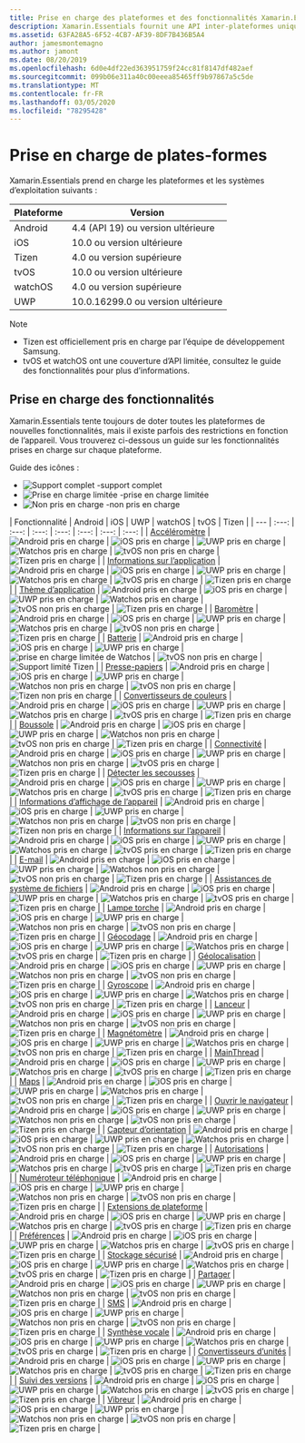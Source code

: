 ```yaml
---
title: Prise en charge des plateformes et des fonctionnalités Xamarin.Essentials
description: Xamarin.Essentials fournit une API inter-plateformes unique qui fonctionne avec n’importe quelle application Android, iOS ou UWP qui est accessible à partir du code partagé, quel que soit le mode de création de l’interface utilisateur.
ms.assetid: 63FA28A5-6F52-4CB7-AF39-8DF7B436B5A4
author: jamesmontemagno
ms.author: jamont
ms.date: 08/20/2019
ms.openlocfilehash: 6d0e4df22ed363951759f24cc81f8147df482aef
ms.sourcegitcommit: 099b06e311a40c00eeea85465ff9b97867a5c5de
ms.translationtype: MT
ms.contentlocale: fr-FR
ms.lasthandoff: 03/05/2020
ms.locfileid: "78295428"
---
```

# <a name="platform-support"></a>Prise en charge de plates-formes

Xamarin.Essentials prend en charge les plateformes et les systèmes d’exploitation suivants :

| Plateforme | Version |
| --- | --- |
| Android | 4.4 (API 19) ou version ultérieure |
| iOS |10.0 ou version ultérieure |
| Tizen | 4.0 ou version supérieure |
| tvOS | 10.0 ou version ultérieure |
| watchOS | 4.0 ou version supérieure |
| UWP | 10.0.16299.0 ou version ultérieure |

> [!NOTE]
>
> * Tizen est officiellement pris en charge par l’équipe de développement Samsung.
> * tvOS et watchOS ont une couverture d’API limitée, consultez le guide des fonctionnalités pour plus d’informations.

## <a name="feature-support"></a>Prise en charge des fonctionnalités

Xamarin.Essentials tente toujours de doter toutes les plateformes de nouvelles fonctionnalités, mais il existe parfois des restrictions en fonction de l’appareil. Vous trouverez ci-dessous un guide sur les fonctionnalités prises en charge sur chaque plateforme.

Guide des icônes :

* ![Support complet](~/media/shared/yes.png "Prise en charge complète") -support complet
* ![Prise en charge limitée](~/media/shared/warn.png "Prise en charge limitée") -prise en charge limitée
* ![Non pris en charge](~/media/shared/no.png "Non pris en charge") -non pris en charge

| Fonctionnalité | Android | iOS | UWP | watchOS | tvOS | Tizen |
| --- | :---: | :---: | :---: | :---: | :---: | :---: | :---: |
| [Accéléromètre](accelerometer.md?context=xamarin/xamarin-forms) | ![Android pris en charge](~/media/shared/yes.png "Android pris en charge") | ![iOS pris en charge](~/media/shared/yes.png "iOS pris en charge") | ![UWP pris en charge](~/media/shared/yes.png "UWP pris en charge") | ![Watchos pris en charge](~/media/shared/yes.png "Watchos pris en charge") | ![tvOS non pris en charge](~/media/shared/no.png "tvOS non pris en charge") | ![Tizen pris en charge](~/media/shared/yes.png "Tizen pris en charge") | 
| [Informations sur l’application](app-information.md?context=xamarin/xamarin-forms) | ![Android pris en charge](~/media/shared/yes.png "Android pris en charge") | ![iOS pris en charge](~/media/shared/yes.png "iOS pris en charge") | ![UWP pris en charge](~/media/shared/yes.png "UWP pris en charge") | ![Watchos pris en charge](~/media/shared/no.png "Watchos non pris en charge") | ![tvOS pris en charge](~/media/shared/yes.png "tvOS pris en charge") | ![Tizen pris en charge](~/media/shared/yes.png "Tizen pris en charge") | 
| [Thème d’application](app-theme.md?context=xamarin/xamarin-forms) | ![Android pris en charge](~/media/shared/yes.png "Android pris en charge") | ![iOS pris en charge](~/media/shared/yes.png "iOS pris en charge") | ![UWP pris en charge](~/media/shared/yes.png "UWP pris en charge") | ![Watchos pris en charge](~/media/shared/yes.png "Watchos pris en charge") | ![tvOS non pris en charge](~/media/shared/no.png "tvOS non pris en charge") | ![Tizen pris en charge](~/media/shared/yes.png "Tizen pris en charge") | 
| [Baromètre](barometer.md?context=xamarin/xamarin-forms) | ![Android pris en charge](~/media/shared/yes.png "Android pris en charge") | ![iOS pris en charge](~/media/shared/yes.png "iOS pris en charge") | ![UWP pris en charge](~/media/shared/yes.png "UWP pris en charge") | ![Watchos pris en charge](~/media/shared/yes.png "Watchos pris en charge") | ![tvOS non pris en charge](~/media/shared/no.png "tvOS non pris en charge") | ![Tizen pris en charge](~/media/shared/yes.png "Tizen pris en charge") | 
| [Batterie](battery.md?context=xamarin/xamarin-forms) | ![Android pris en charge](~/media/shared/yes.png "Android pris en charge") | ![iOS pris en charge](~/media/shared/yes.png "iOS pris en charge") | ![UWP pris en charge](~/media/shared/yes.png "UWP pris en charge") | ![prise en charge limitée de Watchos](~/media/shared/warn.png "prise en charge limitée de Watchos") | ![tvOS non pris en charge](~/media/shared/no.png "tvOS non pris en charge") | ![Support limité Tizen](~/media/shared/warn.png "Support limité Tizen") | 
| [Presse-papiers](clipboard.md?context=xamarin/xamarin-forms) | ![Android pris en charge](~/media/shared/yes.png "Android pris en charge") | ![iOS pris en charge](~/media/shared/yes.png "iOS pris en charge") | ![UWP pris en charge](~/media/shared/yes.png "UWP pris en charge") | ![Watchos non pris en charge](~/media/shared/no.png "Watchos non pris en charge") | ![tvOS non pris en charge](~/media/shared/no.png "tvOS non pris en charge") | ![Tizen non pris en charge](~/media/shared/no.png "Tizen non pris en charge") | 
| [Convertisseurs de couleurs](color-converters.md?context=xamarin/xamarin-forms) | ![Android pris en charge](~/media/shared/yes.png "Android pris en charge") | ![iOS pris en charge](~/media/shared/yes.png "iOS pris en charge") | ![UWP pris en charge](~/media/shared/yes.png "UWP pris en charge") | ![Watchos pris en charge](~/media/shared/yes.png "Watchos pris en charge") | ![tvOS pris en charge](~/media/shared/yes.png "tvOS pris en charge") | ![Tizen pris en charge](~/media/shared/yes.png "Tizen pris en charge") | 
| [Boussole](compass.md?context=xamarin/xamarin-forms) | ![Android pris en charge](~/media/shared/yes.png "Android pris en charge") | ![iOS pris en charge](~/media/shared/yes.png "iOS pris en charge") | ![UWP pris en charge](~/media/shared/yes.png "UWP pris en charge") | ![Watchos non pris en charge](~/media/shared/no.png "Watchos non pris en charge") | ![tvOS non pris en charge](~/media/shared/no.png "tvOS non pris en charge") | ![Tizen pris en charge](~/media/shared/yes.png "Tizen pris en charge") | 
| [Connectivité](connectivity.md?context=xamarin/xamarin-forms) | ![Android pris en charge](~/media/shared/yes.png "Android pris en charge") | ![iOS pris en charge](~/media/shared/yes.png "iOS pris en charge") | ![UWP pris en charge](~/media/shared/yes.png "UWP pris en charge") | ![Watchos non pris en charge](~/media/shared/no.png "Watchos non pris en charge") | ![tvOS pris en charge](~/media/shared/yes.png "tvOS pris en charge") | ![Tizen pris en charge](~/media/shared/yes.png "Tizen pris en charge") | 
| [Détecter les secousses](detect-shake.md?context=xamarin/xamarin-forms) | ![Android pris en charge](~/media/shared/yes.png "Android pris en charge") | ![iOS pris en charge](~/media/shared/yes.png "iOS pris en charge") | ![UWP pris en charge](~/media/shared/yes.png "UWP pris en charge") | ![Watchos pris en charge](~/media/shared/yes.png "Watchos pris en charge") | ![tvOS pris en charge](~/media/shared/yes.png "tvOS pris en charge") | ![Tizen pris en charge](~/media/shared/yes.png "Tizen pris en charge") | 
| [Informations d’affichage de l’appareil](device-display.md?context=xamarin/xamarin-forms) | ![Android pris en charge](~/media/shared/yes.png "Android pris en charge") | ![iOS pris en charge](~/media/shared/yes.png "iOS pris en charge") | ![UWP pris en charge](~/media/shared/yes.png "UWP pris en charge") | ![Watchos non pris en charge](~/media/shared/no.png "Watchos non pris en charge") | ![tvOS non pris en charge](~/media/shared/no.png "tvOS non pris en charge") | ![Tizen non pris en charge](~/media/shared/no.png "Tizen non pris en charge") | 
| [Informations sur l’appareil](device-information.md?context=xamarin/xamarin-forms) | ![Android pris en charge](~/media/shared/yes.png "Android pris en charge") | ![iOS pris en charge](~/media/shared/yes.png "iOS pris en charge") | ![UWP pris en charge](~/media/shared/yes.png "UWP pris en charge") | ![Watchos pris en charge](~/media/shared/yes.png "Watchos pris en charge") | ![tvOS pris en charge](~/media/shared/yes.png "tvOS pris en charge") | ![Tizen pris en charge](~/media/shared/yes.png "Tizen pris en charge") | 
| [E-mail](email.md?context=xamarin/xamarin-forms) | ![Android pris en charge](~/media/shared/yes.png "Android pris en charge") | ![iOS pris en charge](~/media/shared/yes.png "iOS pris en charge") | ![UWP pris en charge](~/media/shared/yes.png "UWP pris en charge") | ![Watchos non pris en charge](~/media/shared/no.png "Watchos non pris en charge") | ![tvOS non pris en charge](~/media/shared/no.png "tvOS non pris en charge") | ![Tizen pris en charge](~/media/shared/yes.png "Tizen pris en charge") | 
| [Assistances de système de fichiers](file-system-helpers.md?context=xamarin/xamarin-forms) | ![Android pris en charge](~/media/shared/yes.png "Android pris en charge") | ![iOS pris en charge](~/media/shared/yes.png "iOS pris en charge") | ![UWP pris en charge](~/media/shared/yes.png "UWP pris en charge") | ![Watchos pris en charge](~/media/shared/yes.png "Watchos pris en charge") | ![tvOS pris en charge](~/media/shared/yes.png "tvOS pris en charge") | ![Tizen pris en charge](~/media/shared/yes.png "Tizen pris en charge") | 
| [Lampe torche](flashlight.md?context=xamarin/xamarin-forms) | ![Android pris en charge](~/media/shared/yes.png "Android pris en charge") | ![iOS pris en charge](~/media/shared/yes.png "iOS pris en charge") | ![UWP pris en charge](~/media/shared/yes.png "UWP pris en charge") | ![Watchos non pris en charge](~/media/shared/no.png "Watchos non pris en charge") | ![tvOS non pris en charge](~/media/shared/no.png "tvOS non pris en charge") | ![Tizen pris en charge](~/media/shared/yes.png "Tizen pris en charge") | 
| [Géocodage](geocoding.md?context=xamarin/xamarin-forms) | ![Android pris en charge](~/media/shared/yes.png "Android pris en charge") | ![iOS pris en charge](~/media/shared/yes.png "iOS pris en charge") | ![UWP pris en charge](~/media/shared/yes.png "UWP pris en charge") | ![Watchos pris en charge](~/media/shared/yes.png "Watchos pris en charge") | ![tvOS pris en charge](~/media/shared/yes.png "tvOS pris en charge") | ![Tizen pris en charge](~/media/shared/yes.png "Tizen pris en charge") | 
| [Géolocalisation](geolocation.md?context=xamarin/xamarin-forms) | ![Android pris en charge](~/media/shared/yes.png "Android pris en charge") | ![iOS pris en charge](~/media/shared/yes.png "iOS pris en charge") | ![UWP pris en charge](~/media/shared/yes.png "UWP pris en charge") | ![Watchos non pris en charge](~/media/shared/no.png "Watchos non pris en charge") | ![tvOS non pris en charge](~/media/shared/no.png "tvOS non pris en charge") | ![Tizen pris en charge](~/media/shared/yes.png "Tizen pris en charge") | 
| [Gyroscope](gyroscope.md?context=xamarin/xamarin-forms) | ![Android pris en charge](~/media/shared/yes.png "Android pris en charge") | ![iOS pris en charge](~/media/shared/yes.png "iOS pris en charge") | ![UWP pris en charge](~/media/shared/yes.png "UWP pris en charge") | ![Watchos pris en charge](~/media/shared/yes.png "Watchos pris en charge") | ![tvOS non pris en charge](~/media/shared/no.png "tvOS non pris en charge") | ![Tizen pris en charge](~/media/shared/yes.png "Tizen pris en charge") | 
| [Lanceur](launcher.md?context=xamarin/xamarin-forms) | ![Android pris en charge](~/media/shared/yes.png "Android pris en charge") | ![iOS pris en charge](~/media/shared/yes.png "iOS pris en charge") | ![UWP pris en charge](~/media/shared/yes.png "UWP pris en charge") | ![Watchos non pris en charge](~/media/shared/no.png "Watchos non pris en charge") | ![tvOS non pris en charge](~/media/shared/no.png "tvOS non pris en charge") | ![Tizen pris en charge](~/media/shared/yes.png "Tizen pris en charge") | 
| [Magnétomètre](magnetometer.md?context=xamarin/xamarin-forms) | ![Android pris en charge](~/media/shared/yes.png "Android pris en charge") | ![iOS pris en charge](~/media/shared/yes.png "iOS pris en charge") | ![UWP pris en charge](~/media/shared/yes.png "UWP pris en charge") | ![Watchos pris en charge](~/media/shared/yes.png "Watchos pris en charge") | ![tvOS non pris en charge](~/media/shared/no.png "tvOS non pris en charge") | ![Tizen pris en charge](~/media/shared/yes.png "Tizen pris en charge") | 
| [MainThread](main-thread.md?content=xamarin/xamarin-forms) | ![Android pris en charge](~/media/shared/yes.png "Android pris en charge") | ![iOS pris en charge](~/media/shared/yes.png "iOS pris en charge") | ![UWP pris en charge](~/media/shared/yes.png "UWP pris en charge") | ![Watchos pris en charge](~/media/shared/yes.png "Watchos pris en charge") | ![tvOS pris en charge](~/media/shared/yes.png "tvOS pris en charge") | ![Tizen pris en charge](~/media/shared/yes.png "Tizen pris en charge") | 
| [Maps](maps.md?content=xamarin/xamarin-forms) | ![Android pris en charge](~/media/shared/yes.png "Android pris en charge") | ![iOS pris en charge](~/media/shared/yes.png "iOS pris en charge") | ![UWP pris en charge](~/media/shared/yes.png "UWP pris en charge") | ![Watchos pris en charge](~/media/shared/yes.png "Watchos pris en charge") | ![tvOS non pris en charge](~/media/shared/no.png "tvOS non pris en charge") | ![Tizen pris en charge](~/media/shared/yes.png "Tizen pris en charge") | 
| [Ouvrir le navigateur](open-browser.md?context=xamarin/xamarin-forms) | ![Android pris en charge](~/media/shared/yes.png "Android pris en charge") | ![iOS pris en charge](~/media/shared/yes.png "iOS pris en charge") | ![UWP pris en charge](~/media/shared/yes.png "UWP pris en charge") | ![Watchos non pris en charge](~/media/shared/no.png "Watchos non pris en charge") | ![tvOS non pris en charge](~/media/shared/no.png "tvOS non pris en charge") | ![Tizen pris en charge](~/media/shared/yes.png "Tizen pris en charge") | 
| [Capteur d’orientation](orientation-sensor.md?context=xamarin/xamarin-forms) | ![Android pris en charge](~/media/shared/yes.png "Android pris en charge") | ![iOS pris en charge](~/media/shared/yes.png "iOS pris en charge") | ![UWP pris en charge](~/media/shared/yes.png "UWP pris en charge") | ![Watchos pris en charge](~/media/shared/yes.png "Watchos pris en charge") | ![tvOS non pris en charge](~/media/shared/no.png "tvOS non pris en charge") | ![Tizen pris en charge](~/media/shared/yes.png "Tizen pris en charge") | 
| [Autorisations](permissions.md?context=xamarin/xamarin-forms) | ![Android pris en charge](~/media/shared/yes.png "Android pris en charge") | ![iOS pris en charge](~/media/shared/yes.png "iOS pris en charge") | ![UWP pris en charge](~/media/shared/yes.png "UWP pris en charge") | ![Watchos pris en charge](~/media/shared/yes.png "Watchos pris en charge") | ![tvOS pris en charge](~/media/shared/yes.png "tvOS pris en charge") | ![Tizen pris en charge](~/media/shared/yes.png "Tizen pris en charge") | 
| [Numéroteur téléphonique](phone-dialer.md?context=xamarin/xamarin-forms) | ![Android pris en charge](~/media/shared/yes.png "Android pris en charge") | ![iOS pris en charge](~/media/shared/yes.png "iOS pris en charge") | ![UWP pris en charge](~/media/shared/yes.png "UWP pris en charge") | ![Watchos non pris en charge](~/media/shared/no.png "Watchos non pris en charge") | ![tvOS non pris en charge](~/media/shared/no.png "tvOS non pris en charge") | ![Tizen pris en charge](~/media/shared/yes.png "Tizen pris en charge") | 
| [Extensions de plateforme](platform-extensions.md?context=xamarin/xamarin-forms) | ![Android pris en charge](~/media/shared/yes.png "Android pris en charge") | ![iOS pris en charge](~/media/shared/yes.png "iOS pris en charge") | ![UWP pris en charge](~/media/shared/yes.png "UWP pris en charge") | ![Watchos pris en charge](~/media/shared/yes.png "Watchos pris en charge") | ![tvOS pris en charge](~/media/shared/yes.png "tvOS pris en charge") | ![Tizen pris en charge](~/media/shared/yes.png "Tizen pris en charge") | 
| [Préférences](preferences.md?context=xamarin/xamarin-forms) | ![Android pris en charge](~/media/shared/yes.png "Android pris en charge") | ![iOS pris en charge](~/media/shared/yes.png "iOS pris en charge") | ![UWP pris en charge](~/media/shared/yes.png "UWP pris en charge") | ![Watchos pris en charge](~/media/shared/yes.png "Watchos pris en charge") | ![tvOS pris en charge](~/media/shared/yes.png "tvOS pris en charge") | ![Tizen pris en charge](~/media/shared/yes.png "Tizen pris en charge") | 
| [Stockage sécurisé](secure-storage.md?context=xamarin/xamarin-forms) | ![Android pris en charge](~/media/shared/yes.png "Android pris en charge") | ![iOS pris en charge](~/media/shared/yes.png "iOS pris en charge") | ![UWP pris en charge](~/media/shared/yes.png "UWP pris en charge") | ![Watchos pris en charge](~/media/shared/yes.png "Watchos pris en charge") | ![tvOS pris en charge](~/media/shared/yes.png "tvOS pris en charge") | ![Tizen pris en charge](~/media/shared/yes.png "Tizen pris en charge") | 
| [Partager](share.md?context=xamarin/xamarin-forms) | ![Android pris en charge](~/media/shared/yes.png "Android pris en charge") | ![iOS pris en charge](~/media/shared/yes.png "iOS pris en charge") | ![UWP pris en charge](~/media/shared/yes.png "UWP pris en charge") | ![Watchos non pris en charge](~/media/shared/no.png "Watchos non pris en charge") | ![tvOS non pris en charge](~/media/shared/no.png "tvOS non pris en charge") | ![Tizen pris en charge](~/media/shared/yes.png "Tizen pris en charge") | 
| [SMS](sms.md?context=xamarin/xamarin-forms) | ![Android pris en charge](~/media/shared/yes.png "Android pris en charge") | ![iOS pris en charge](~/media/shared/yes.png "iOS pris en charge") | ![UWP pris en charge](~/media/shared/yes.png "UWP pris en charge") | ![Watchos non pris en charge](~/media/shared/no.png "Watchos non pris en charge") | ![tvOS non pris en charge](~/media/shared/no.png "tvOS non pris en charge") | ![Tizen pris en charge](~/media/shared/yes.png "Tizen pris en charge") | 
| [Synthèse vocale](text-to-speech.md?context=xamarin/xamarin-forms) | ![Android pris en charge](~/media/shared/yes.png "Android pris en charge") | ![iOS pris en charge](~/media/shared/yes.png "iOS pris en charge") | ![UWP pris en charge](~/media/shared/yes.png "UWP pris en charge") | ![Watchos pris en charge](~/media/shared/yes.png "Watchos pris en charge") | ![tvOS pris en charge](~/media/shared/yes.png "tvOS pris en charge") | ![Tizen pris en charge](~/media/shared/yes.png "Tizen pris en charge") | 
| [Convertisseurs d’unités](unit-converters.md?context=xamarin/xamarin-forms) | ![Android pris en charge](~/media/shared/yes.png "Android pris en charge") | ![iOS pris en charge](~/media/shared/yes.png "iOS pris en charge") | ![UWP pris en charge](~/media/shared/yes.png "UWP pris en charge") | ![Watchos pris en charge](~/media/shared/yes.png "Watchos pris en charge") | ![tvOS pris en charge](~/media/shared/yes.png "tvOS pris en charge") | ![Tizen pris en charge](~/media/shared/yes.png "Tizen pris en charge") | 
| [Suivi des versions](version-tracking.md?context=xamarin/xamarin-forms) | ![Android pris en charge](~/media/shared/yes.png "Android pris en charge") | ![iOS pris en charge](~/media/shared/yes.png "iOS pris en charge") | ![UWP pris en charge](~/media/shared/yes.png "UWP pris en charge") | ![Watchos pris en charge](~/media/shared/yes.png "Watchos pris en charge") | ![tvOS pris en charge](~/media/shared/yes.png "tvOS pris en charge") | ![Tizen pris en charge](~/media/shared/yes.png "Tizen pris en charge") | 
| [Vibreur](vibrate.md?context=xamarin/xamarin-forms) | ![Android pris en charge](~/media/shared/yes.png "Android pris en charge") | ![iOS pris en charge](~/media/shared/yes.png "iOS pris en charge") | ![UWP pris en charge](~/media/shared/yes.png "UWP pris en charge") | ![Watchos non pris en charge](~/media/shared/no.png "Watchos non pris en charge") | ![tvOS non pris en charge](~/media/shared/no.png "tvOS non pris en charge") | ![Tizen pris en charge](~/media/shared/yes.png "Tizen pris en charge") |
